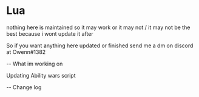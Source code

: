 # Lua
nothing here is maintained so it may work or it may not / it may not be the best because i wont update it after

So if you want anything here updated or finished send me a dm on discord at Owenn#1382

-- What im working on

Updating Ability wars script

-- Change log
